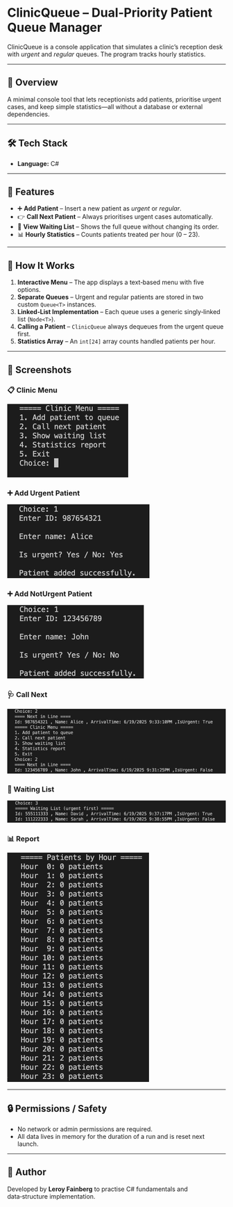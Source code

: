 # ClinicQueue – Dual‑Priority Patient Queue Manager

ClinicQueue is a console application that simulates a clinic’s reception desk with *urgent* and *regular* queues. The program tracks hourly statistics.

---

## 🚀 Overview

A minimal console tool that lets receptionists add patients, prioritise urgent cases, and keep simple statistics—all without a database or external dependencies.

---

## 🛠 Tech Stack

* **Language:** C#

---

## 🎯 Features

* ➕ **Add Patient** – Insert a new patient as *urgent* or *regular*.
* 👉 **Call Next Patient** – Always prioritises urgent cases automatically.
* 👀 **View Waiting List** – Shows the full queue without changing its order.
* 📊 **Hourly Statistics** – Counts patients treated per hour (0 – 23).

---

## 🧪 How It Works

1. **Interactive Menu** – The app displays a text‑based menu with five options.
2. **Separate Queues** – Urgent and regular patients are stored in two custom `Queue<T>` instances.
3. **Linked‑List Implementation** – Each queue uses a generic singly‑linked list (`Node<T>`).
4. **Calling a Patient** – `ClinicQueue` always dequeues from the urgent queue first.
5. **Statistics Array** – An `int[24]` array counts handled patients per hour.

---

## 📸 Screenshots

### 📋 Clinic Menu
![ClinicMenu](ProjectImages/ClinicMenu.png)

### ➕ Add Urgent Patient
![AddPatientUrgent](ProjectImages/AddPatientYesUrgent.png)

### ➕ Add NotUrgent Patient
![AddNotUrgentPatient](ProjectImages/AddPatientNoUrgent.png)

### 🩺 Call Next
![CallNext](ProjectImages/CallToPatients.png)

### 📄 Waiting List
![WaitingList](ProjectImages/WaitingList.png)

### 📊 Report
![Report](ProjectImages/PatientsByHour.png)

---

## 🔒 Permissions / Safety

* No network or admin permissions are required.
* All data lives in memory for the duration of a run and is reset next launch.

---

## 🙌 Author

Developed by **Leroy Fainberg** to practise C# fundamentals and data‑structure implementation.
